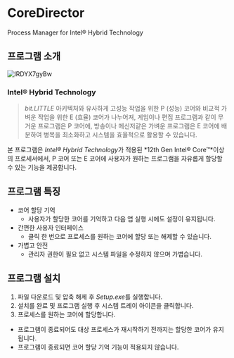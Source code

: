 # CoreDirector
Process Manager for Intel® Hybrid Technology

## 프로그램 소개
![lRDYX7gyBw](https://user-images.githubusercontent.com/1563800/147369336-b9d048e7-58d0-4da3-b8dd-7055f22d13aa.png)  

### Intel® Hybrid Technology
> *bit.LITTLE* 아키텍처와 유사하게 고성능 작업을 위한 P (성능) 코어와 비교적 가벼운 작업을 위한 E (효율) 코어가 나누어져, 게임이나 편집 프로그램과 같이 무거운 프로그램은 P 코어에, 방송이나 메신저같은 가벼운 프로그램은 E 코어에 배분하여 병목을 최소화하고 시스템을 효율적으로 활용할 수 있습니다.

본 프로그램은 *Intel® Hybrid Technology*가 적용된 *12th Gen Intel® Core™*이상의 프로세서에서, P 코어 또는 E 코어에 사용자가 원하는 프로그램을 자유롭게 할당할 수 있는 기능을 제공합니다.

## 프로그램 특징
* 코어 할당 기억
    * 사용자가 할당한 코어를 기억하고 다음 앱 실행 시에도 설정이 유지됩니다.
* 간편한 사용자 인터페이스
    * 클릭 한 번으로 프로세스를 원하는 코어에 할당 또는 해제할 수 있습니다.
* 가볍고 안전
    * 관리자 권한이 필요 없고 시스템 파일을 수정하지 않으며 가볍습니다.

## 프로그램 설치
1. 파일 다운로드 및 압축 해제 후 *Setup.exe*를 실행합니다.
2. 설치를 완료 및 프로그램 실행 후 시스템 트레이 아이콘을 클릭합니다.
3. 프로세스를 원하는 코어에 할당합니다.

* 프로그램이 종료되어도 대상 프로세스가 재시작하기 전까지는 할당한 코어가 유지됩니다.
* 프로그램이 종료되면 코어 할당 기억 기능이 적용되지 않습니다.
